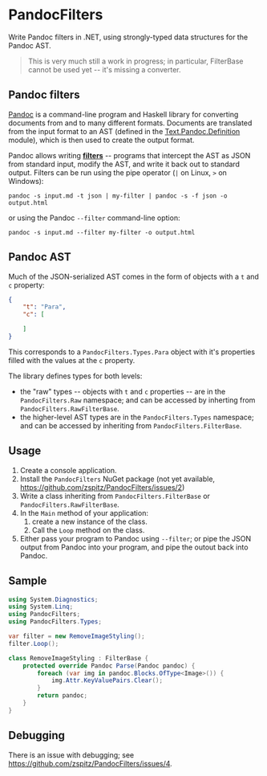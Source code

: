# PandocFilters

Write Pandoc filters in .NET, using  strongly-typed data structures for the Pandoc AST.

> This is very much still a work in progress; in particular, FilterBase cannot be used yet -- it's missing a converter.

## Pandoc filters

[Pandoc](https://pandoc.org/) is a command-line program and Haskell library for converting documents from and to many different formats. Documents are translated from the input format to an AST (defined in the [Text.Pandoc.Definition](https://hackage.haskell.org/package/pandoc-types-1.22/docs/Text-Pandoc-Definition.html) module), which is then used to create the output format.

Pandoc allows writing [**filters**](https://pandoc.org/filters.html) -- programs that intercept the AST as JSON from standard input, modify the AST, and write it back out to standard output. Filters can be run using the pipe operator (`|` on Linux, `>` on Windows):

```none
pandoc -s input.md -t json | my-filter | pandoc -s -f json -o output.html
```

or using the Pandoc `--filter` command-line option:

```none
pandoc -s input.md --filter my-filter -o output.html
```

## Pandoc AST

Much of the JSON-serialized AST comes in the form of objects with a `t` and `c` property:

```json
{
    "t": "Para",
    "c": [

    ]
}
```

This corresponds to a `PandocFilters.Types.Para` object with it's properties filled with the values at the `c` property.

The library defines types for both levels:

* the "raw" types -- objects with `t` and `c` properties -- are in the `PandocFilters.Raw` namespace; and can be accessed by inherting from `PandocFilters.RawFilterBase`.
* the higher-level AST types are in the `PandocFilters.Types` namespace; and can be accessed by inheriting from `PandocFilters.FilterBase`.

## Usage

1. Create a console application.
2. Install the `PandocFilters` NuGet package (not yet available, https://github.com/zspitz/PandocFilters/issues/2)
3. Write a class inheriting from `PandocFilters.FilterBase` or `PandocFilters.RawFilterBase`.
4. In the `Main` method of your application:
   1. create a new instance of the class.
   2. Call the `Loop` method on the class.
5. Either pass your program to Pandoc using `--filter`; or pipe the JSON output from Pandoc into your program, and pipe the outout back into Pandoc.

## Sample

```csharp
using System.Diagnostics;
using System.Linq;
using PandocFilters;
using PandocFilters.Types;

var filter = new RemoveImageStyling();
filter.Loop();

class RemoveImageStyling : FilterBase {
    protected override Pandoc Parse(Pandoc pandoc) {
        foreach (var img in pandoc.Blocks.OfType<Image>()) {
            img.Attr.KeyValuePairs.Clear();
        }
        return pandoc;
    }
}
```

## Debugging

There is an issue with debugging; see https://github.com/zspitz/PandocFilters/issues/4.
